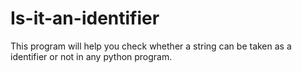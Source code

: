 # Is-it-an-identifier
This program will help you check whether a string can be taken as a identifier or not in any python program.
